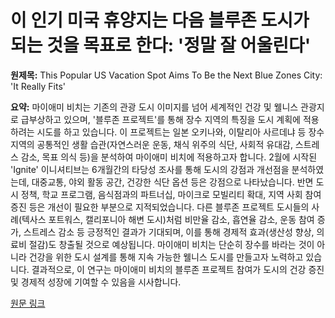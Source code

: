 # 이 인기 미국 휴양지는 다음 블루존 도시가 되는 것을 목표로 한다: '정말 잘 어울린다'

**원제목:** This Popular US Vacation Spot Aims To Be the Next Blue Zones City: 'It Really Fits'

**요약:** 마이애미 비치는 기존의 관광 도시 이미지를 넘어 세계적인 건강 및 웰니스 관광지로 급부상하고 있으며,  '블루존 프로젝트'를 통해 장수 지역의 특징을 도시 계획에 적용하려는 시도를 하고 있습니다.  이 프로젝트는  일본 오키나와, 이탈리아 사르데냐 등 장수 지역의 공통적인 생활 습관(자연스러운 운동, 채식 위주의 식단, 사회적 유대감, 스트레스 감소, 목표 의식 등)을 분석하여 마이애미 비치에 적용하고자 합니다.  2월에 시작된 'Ignite' 이니셔티브는 6개월간의 타당성 조사를 통해 도시의 강점과 개선점을 분석하였는데,  대중교통, 야외 활동 공간, 건강한 식단 옵션 등은 강점으로 나타났습니다.  반면 도시 정책, 학교 프로그램, 음식점과의 파트너십, 마이크로 모빌리티 확대, 지역 사회 참여 증진 등은 개선이 필요한 부분으로 지적되었습니다.  다른 블루존 프로젝트 도시들의 사례(텍사스 포트워스, 캘리포니아 해변 도시)처럼 비만율 감소, 흡연율 감소, 운동 참여 증가, 스트레스 감소 등 긍정적인 결과가 기대되며,  이를 통해 경제적 효과(생산성 향상, 의료비 절감)도 창출될 것으로 예상됩니다.  마이애미 비치는  단순히 장수를 바라는 것이 아니라 건강을 위한 도시 설계를 통해 지속 가능한 웰니스 도시를 만들고자 노력하고 있습니다.  결과적으로, 이 연구는 마이애미 비치의 블루존 프로젝트 참여가 도시의 건강 증진 및 경제적 성장에 기여할 수 있음을 시사합니다.

[원문 링크](https://vegnews.com/miami-beach-blue-zone-city)
